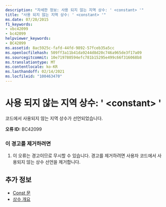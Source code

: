 ```yaml
---
description: "자세한 정보: 사용 되지 않는 지역 상수: ' <constant> '"
title: "사용 되지 않는 지역 상수: ' <constant> '"
ms.date: 07/20/2015
f1_keywords:
- vbc42099
- bc42099
helpviewer_keywords:
- BC42099
ms.assetid: 8ac5925c-fafd-44fd-9892-57fceb35a5cc
ms.openlocfilehash: 509ff3a11b41da9244d8d20c746a965de3f17a09
ms.sourcegitcommit: 10e719780594efc781b15295e499c66f316068b8
ms.translationtype: MT
ms.contentlocale: ko-KR
ms.lasthandoff: 02/14/2021
ms.locfileid: "100463470"
---
```

# <a name="unused-local-constant-constant"></a>사용 되지 않는 지역 상수: ' \<constant> '

코드에서 사용되지 않는 지역 상수가 선언되었습니다.  
  
 **오류 ID:** BC42099  
  
### <a name="to-remove-this-warning"></a>이 경고를 제거하려면  
  
1. 이 오류는 경고이므로 무시할 수 있습니다. 경고를 제거하려면 사용자 코드에서 사용되지 않는 상수 선언을 제거합니다.  
  
## <a name="see-also"></a>추가 정보

- [Const 문](../language-reference/statements/const-statement.md)
- [상수 개요](../programming-guide/language-features/constants-enums/constants-overview.md)
